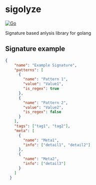 # sigolyze
[![Go](https://github.com/imyazip/sigolyze/actions/workflows/tests.yml/badge.svg)](https://github.com/imyazip/sigolyze/actions/workflows/tests.yml)

Signature based anlysis library for golang

## Signature example
```json
{
    "name": "Example Signature",
    "patterns": [
      {
        "name": "Pattern 1",
        "value": "Value1",
        "is_regex": true
      },
      {
        "name": "Pattern 2",
        "value": "Value2",
        "is_regex": false
      }
    ],
    "tags": ["tag1", "tag2"],
    "meta": [
      {
        "name": "Meta1",
        "info": ["detail1", "detail2"]
      },
      {
        "name": "Meta2",
        "info": ["detail3"]
      }
    ]
  }

```